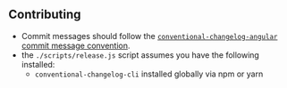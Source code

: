 ## Contributing

* Commit messages should follow the [`conventional-changelog-angular` commit message convention](https://github.com/angular/angular/blob/master/CONTRIBUTING.md#commit).
* the `./scripts/release.js` script assumes you have the following installed:
  * `conventional-changelog-cli` installed globally via npm or yarn
